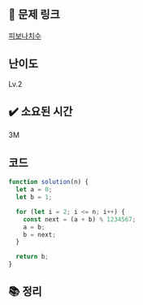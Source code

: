 ## 🔗 문제 링크

[피보나치수](https://school.programmers.co.kr/learn/courses/30/lessons/12945)

## 난이도

Lv.2

## ✔️ 소요된 시간

3M

## 코드

```javascript
function solution(n) {
  let a = 0;
  let b = 1;

  for (let i = 2; i <= n; i++) {
    const next = (a + b) % 1234567;
    a = b;
    b = next;
  }

  return b;
}
```

## 📚 정리
